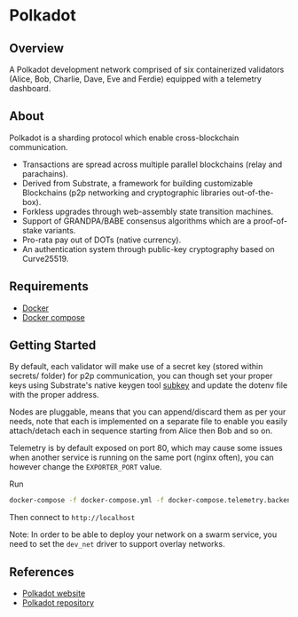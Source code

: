 Polkadot
=========

Overview
------------

A Polkadot development network comprised of six containerized validators (Alice, Bob, Charlie, Dave, Eve and Ferdie) equipped with a telemetry dashboard. 

About
------------

Polkadot is a sharding protocol which enable cross-blockchain communication.
- Transactions are spread across multiple parallel blockchains (relay and parachains).
- Derived from Substrate, a framework for building customizable Blockchains (p2p networking and cryptographic libraries out-of-the-box).
- Forkless upgrades through web-assembly state transition machines.
- Support of GRANDPA/BABE consensus algorithms which are a proof-of-stake variants.
- Pro-rata pay out of DOTs (native currency).
- An authentication system through public-key cryptography based on Curve25519.

Requirements
------------

- [Docker](https://docs.docker.com/engine/)
- [Docker compose](https://docs.docker.com/compose/)

Getting Started
------------

By default, each validator will make use of a secret key (stored within secrets/ folder) for p2p communication, you can though set your proper keys using Substrate's native keygen tool [subkey](https://substrate.dev/docs/en/ecosystem/subkey) and update the dotenv file with the proper address.

Nodes are pluggable, means that you can append/discard them as per your needs, note that each is implemented on a separate file to enable you easily attach/detach each in sequence starting from Alice then Bob and so on.

Telemetry is by default exposed on port 80, which may cause some issues when another service is running on the same port (nginx often), you can however change the ```EXPORTER_PORT``` value.

Run
```bash
docker-compose -f docker-compose.yml -f docker-compose.telemetry.backend.yml -f docker-compose.telemetry.frontend.yml -f docker-compose.alice.yml -f docker-compose.bob.yml -f docker-compose.charlie.yml -f docker-compose.dave.yml -f docker-compose.eve.yml -f docker-compose.ferdie.yml up -d
```
Then connect to ```http://localhost```

Note: In order to be able to deploy your network on a swarm service, you need to set the ```dev_net``` driver to support overlay networks.

References
------------------

- [Polkadot website](https://polkadot.network/)
- [Polkadot repository](https://github.com/paritytech/polkadot)